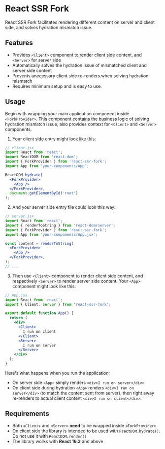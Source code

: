 # React SSR Fork

React SSR Fork facilitates rendering different content on server and client side, and solves hydration mismatch issue.  

## Features

* Provides `<Client>` component to render client side content, and `<Server>` for server side
* Automatically solves the hydration issue of mismatched client and server side content
* Prevents unecessary client side re-renders when solving hydration mismatch
* Requires minimum setup and is easy to use.

## Usage

Begin with wrapping your main application component inside `<ForkProvider>`. This component contains the business logic of solving hydration mismatch issue, also provides context for `<Client>` and `<Server>` components.  

1) Your client side entry might look like this:

```jsx
// client.jsx
import React from 'react';
import ReactDOM from 'react-dom';
import { ForkProvider } from 'react-ssr-fork';
import App from 'your-components/App';

ReactDOM.hydrate(
  <ForkProvider>
    <App />    
  </ForkProvider>,
  document.getElementById('root')
);
```

2) And your server side entry file could look this way:

```jsx
// server.jsx
import React from 'react';
import { renderToString } from 'react-dom/server';
import { ForkProvider } from 'react-ssr-fork';
import App from 'your-components/App.jsx';

const content = renderToString(
  <ForkProvider>
    <App />    
  </ForkProvider>,
);
// ...
```

3) Then use `<Client>` component to render client side content, and respectively `<Server>` to render server side content. Your `<App>` component might look like this:

```jsx
// App.jsx
import React from 'react';
import { Client, Server } from 'react-ssr-fork';

export default function App() {
  return (
    <div>
      <Client>
        I run on client
      </Client>
      <Server>
        I run on server
      </Server>
    </div>
  );
}
```

Here's what happens when you run the application:

* On server side `<App>` simply renders `<div>I run on server</div>`
* On client side during hydration `<App>` renders `<div>I run on server</div>` (to match the content sent from server), then right away re-renders to actual client content `<div>I run on client</div>`.

## Requirements
* Both `<Client>` and `<Server>` **need** to be wrapped inside `<ForkProvider>`
* On client side the library is intended to be used with `ReactDOM.hydrate()`. Do not use it with `ReactDOM.render()`
* The library works with **React 16.3** and above